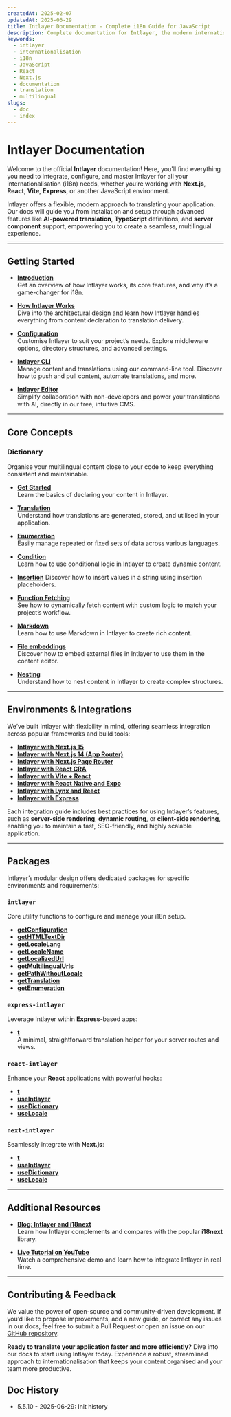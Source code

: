 ```yaml
---
createdAt: 2025-02-07
updatedAt: 2025-06-29
title: Intlayer Documentation - Complete i18n Guide for JavaScript
description: Complete documentation for Intlayer, the modern internationalisation library for JavaScript, React, Next.js, Express, and more frameworks.
keywords:
  - intlayer
  - internationalisation
  - i18n
  - JavaScript
  - React
  - Next.js
  - documentation
  - translation
  - multilingual
slugs:
  - doc
  - index
---
```


# Intlayer Documentation

Welcome to the official **Intlayer** documentation! Here, you'll find everything you need to integrate, configure, and master Intlayer for all your internationalisation (i18n) needs, whether you’re working with **Next.js**, **React**, **Vite**, **Express**, or another JavaScript environment.

Intlayer offers a flexible, modern approach to translating your application. Our docs will guide you from installation and setup through advanced features like **AI-powered translation**, **TypeScript** definitions, and **server component** support, empowering you to create a seamless, multilingual experience.

---

## Getting Started

- **[Introduction](https://github.com/aymericzip/intlayer/blob/main/docs/docs/en-GB/introduction.md)**  
  Get an overview of how Intlayer works, its core features, and why it’s a game-changer for i18n.

- **[How Intlayer Works](https://github.com/aymericzip/intlayer/blob/main/docs/docs/en-GB/how_works_intlayer.md)**  
  Dive into the architectural design and learn how Intlayer handles everything from content declaration to translation delivery.

- **[Configuration](https://github.com/aymericzip/intlayer/blob/main/docs/docs/en-GB/configuration.md)**  
  Customise Intlayer to suit your project’s needs. Explore middleware options, directory structures, and advanced settings.

- **[Intlayer CLI](https://github.com/aymericzip/intlayer/blob/main/docs/docs/en-GB/intlayer_cli.md)**  
  Manage content and translations using our command-line tool. Discover how to push and pull content, automate translations, and more.

- **[Intlayer Editor](https://github.com/aymericzip/intlayer/blob/main/docs/docs/en-GB/intlayer_visual_editor.md)**  
  Simplify collaboration with non-developers and power your translations with AI, directly in our free, intuitive CMS.

---

## Core Concepts

### Dictionary

Organise your multilingual content close to your code to keep everything consistent and maintainable.

- **[Get Started](https://github.com/aymericzip/intlayer/blob/main/docs/docs/en-GB/dictionary/get_started.md)**  
  Learn the basics of declaring your content in Intlayer.

- **[Translation](https://github.com/aymericzip/intlayer/blob/main/docs/docs/en-GB/dictionary/translation.md)**  
  Understand how translations are generated, stored, and utilised in your application.

- **[Enumeration](https://github.com/aymericzip/intlayer/blob/main/docs/docs/en-GB/dictionary/enumeration.md)**  
  Easily manage repeated or fixed sets of data across various languages.

- **[Condition](https://github.com/aymericzip/intlayer/blob/main/docs/docs/en-GB/dictionary/conditional.md)**  
  Learn how to use conditional logic in Intlayer to create dynamic content.

- **[Insertion](https://github.com/aymericzip/intlayer/blob/main/docs/docs/en-GB/dictionary/insertion.md)**
  Discover how to insert values in a string using insertion placeholders.

- **[Function Fetching](https://github.com/aymericzip/intlayer/blob/main/docs/docs/en-GB/dictionary/function_fetching.md)**  
  See how to dynamically fetch content with custom logic to match your project’s workflow.

- **[Markdown](https://github.com/aymericzip/intlayer/blob/main/docs/docs/en-GB/dictionary/markdown.md)**  
  Learn how to use Markdown in Intlayer to create rich content.

- **[File embeddings](https://github.com/aymericzip/intlayer/blob/main/docs/docs/en-GB/dictionary/file_embeddings.md)**  
  Discover how to embed external files in Intlayer to use them in the content editor.

- **[Nesting](https://github.com/aymericzip/intlayer/blob/main/docs/docs/en-GB/dictionary/nesting.md)**  
  Understand how to nest content in Intlayer to create complex structures.

---

## Environments & Integrations

We’ve built Intlayer with flexibility in mind, offering seamless integration across popular frameworks and build tools:

- **[Intlayer with Next.js 15](https://github.com/aymericzip/intlayer/blob/main/docs/docs/en-GB/intlayer_with_nextjs_15.md)**
- **[Intlayer with Next.js 14 (App Router)](https://github.com/aymericzip/intlayer/blob/main/docs/docs/en-GB/intlayer_with_nextjs_14.md)**
- **[Intlayer with Next.js Page Router](https://github.com/aymericzip/intlayer/blob/main/docs/docs/en-GB/intlayer_with_nextjs_page_router.md)**
- **[Intlayer with React CRA](https://github.com/aymericzip/intlayer/blob/main/docs/docs/en-GB/intlayer_with_create_react_app.md)**
- **[Intlayer with Vite + React](https://github.com/aymericzip/intlayer/blob/main/docs/docs/en-GB/intlayer_with_vite+react.md)**
- **[Intlayer with React Native and Expo](https://github.com/aymericzip/intlayer/blob/main/docs/docs/en-GB/intlayer_with_react_native+expo.md)**
- **[Intlayer with Lynx and React](https://github.com/aymericzip/intlayer/blob/main/docs/docs/en-GB/intlayer_with_lynx+react.md)**
- **[Intlayer with Express](https://github.com/aymericzip/intlayer/blob/main/docs/docs/en-GB/intlayer_with_express.md)**

Each integration guide includes best practices for using Intlayer’s features, such as **server-side rendering**, **dynamic routing**, or **client-side rendering**, enabling you to maintain a fast, SEO-friendly, and highly scalable application.

---

## Packages

Intlayer’s modular design offers dedicated packages for specific environments and requirements:

### `intlayer`

Core utility functions to configure and manage your i18n setup.

- **[getConfiguration](https://github.com/aymericzip/intlayer/blob/main/docs/docs/en-GB/packages/intlayer/getConfiguration.md)**
- **[getHTMLTextDir](https://github.com/aymericzip/intlayer/blob/main/docs/docs/en-GB/packages/intlayer/getHTMLTextDir.md)**
- **[getLocaleLang](https://github.com/aymericzip/intlayer/blob/main/docs/docs/en-GB/packages/intlayer/getLocaleLang.md)**
- **[getLocaleName](https://github.com/aymericzip/intlayer/blob/main/docs/docs/en-GB/packages/intlayer/getLocaleName.md)**
- **[getLocalizedUrl](https://github.com/aymericzip/intlayer/blob/main/docs/docs/en-GB/packages/intlayer/getLocalizedUrl.md)**
- **[getMultilingualUrls](https://github.com/aymericzip/intlayer/blob/main/docs/docs/en-GB/packages/intlayer/getMultilingualUrls.md)**
- **[getPathWithoutLocale](https://github.com/aymericzip/intlayer/blob/main/docs/docs/en-GB/packages/intlayer/getPathWithoutLocale.md)**
- **[getTranslation](https://github.com/aymericzip/intlayer/blob/main/docs/docs/en-GB/packages/intlayer/getTranslation.md)**
- **[getEnumeration](https://github.com/aymericzip/intlayer/blob/main/docs/docs/en-GB/packages/intlayer/getEnumeration.md)**

### `express-intlayer`

Leverage Intlayer within **Express**-based apps:

- **[t](https://github.com/aymericzip/intlayer/blob/main/docs/docs/en-GB/packages/express-intlayer/t.md)**  
  A minimal, straightforward translation helper for your server routes and views.

### `react-intlayer`

Enhance your **React** applications with powerful hooks:

- **[t](https://github.com/aymericzip/intlayer/blob/main/docs/docs/en-GB/packages/react-intlayer/t.md)**
- **[useIntlayer](https://github.com/aymericzip/intlayer/blob/main/docs/docs/en-GB/packages/react-intlayer/useIntlayer.md)**
- **[useDictionary](https://github.com/aymericzip/intlayer/blob/main/docs/docs/en-GB/packages/react-intlayer/useDictionary.md)**
- **[useLocale](https://github.com/aymericzip/intlayer/blob/main/docs/docs/en-GB/packages/react-intlayer/useLocale.md)**

### `next-intlayer`

Seamlessly integrate with **Next.js**:

- **[t](https://github.com/aymericzip/intlayer/blob/main/docs/docs/en-GB/packages/next-intlayer/t.md)**
- **[useIntlayer](https://github.com/aymericzip/intlayer/blob/main/docs/docs/en-GB/packages/next-intlayer/useIntlayer.md)**
- **[useDictionary](https://github.com/aymericzip/intlayer/blob/main/docs/docs/en-GB/packages/next-intlayer/useDictionary.md)**
- **[useLocale](https://github.com/aymericzip/intlayer/blob/main/docs/docs/en-GB/packages/next-intlayer/useLocale.md)**

---

## Additional Resources

- **[Blog: Intlayer and i18next](https://github.com/aymericzip/intlayer/blob/main/docs/docs/en-GB/intlayer_with_i18next.md)**  
  Learn how Intlayer complements and compares with the popular **i18next** library.

- **[Live Tutorial on YouTube](https://youtu.be/W2G7KxuSD4c?si=GyU_KpVhr61razRw)**  
  Watch a comprehensive demo and learn how to integrate Intlayer in real time.

---

## Contributing & Feedback

We value the power of open-source and community-driven development. If you’d like to propose improvements, add a new guide, or correct any issues in our docs, feel free to submit a Pull Request or open an issue on our [GitHub repository](https://github.com/aymericzip/intlayer/blob/main/docs/docs).

**Ready to translate your application faster and more efficiently?** Dive into our docs to start using Intlayer today. Experience a robust, streamlined approach to internationalisation that keeps your content organised and your team more productive.

## Doc History

- 5.5.10 - 2025-06-29: Init history
